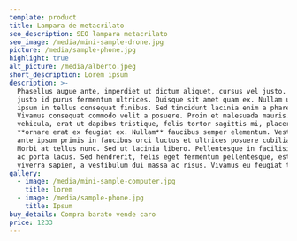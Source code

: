 ```yaml
---
template: product
title: Lampara de metacrilato
seo_description: SEO lampara metacrilato
seo_image: /media/mini-sample-drone.jpg
picture: /media/sample-phone.jpg
highlight: true
alt_picture: /media/alberto.jpeg
short_description: Lorem ipsum
description: >-
  Phasellus augue ante, imperdiet ut dictum aliquet, cursus vel justo. Duis sed
  justo id purus fermentum ultrices. Quisque sit amet quam ex. Nullam ultrices
  ipsum in tellus consequat finibus. Sed tincidunt lacinia enim a pharetra.
  Vivamus consequat commodo velit a posuere. Proin et malesuada mauris. Fusce
  vehicula, erat ut dapibus tristique, felis tortor sagittis mi, placerat
  **ornare erat ex feugiat ex. Nullam** faucibus semper elementum. Vestibulum
  ante ipsum primis in faucibus orci luctus et ultrices posuere cubilia Curae;
  Morbi at tellus nunc. Sed ut lacinia libero. Pellentesque in facilisis nunc,
  ac porta lacus. Sed hendrerit, felis eget fermentum pellentesque, est urna
  viverra sapien, a vestibulum dui massa ac risus. Vivamus eu feugiat tellus.
gallery:
  - image: /media/mini-sample-computer.jpg
    title: lorem
  - image: /media/sample-phone.jpg
    title: Ipsum
buy_details: Compra barato vende caro
price: 1233
---
```

